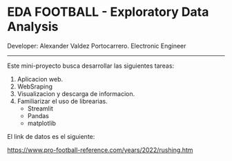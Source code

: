 # EDA FOOTBALL - Exploratory Data Analysis

Developer: Alexander Valdez Portocarrero.
Electronic Engineer
***

Este mini-proyecto busca desarrollar las siguientes tareas:
1. Aplicacion web.
2. WebSraping
3. Visualizacion y descarga de informacion.
4. Familiarizar el uso de librearias.
	- Streamlit
	- Pandas
	- matplotlib

El link de datos es el siguiente:

https://www.pro-football-reference.com/years/2022/rushing.htm 

